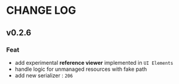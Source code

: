 # CHANGE LOG

## v0.2.6

### Feat
- add experimental **reference viewer** implemented in `UI Elements`
- handle logic for unmanaged resources with fake path
- add new serializer : `206`
